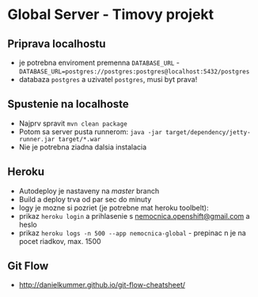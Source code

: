 Global Server - Timovy projekt
=============================

Priprava localhostu
-------------------
- je potrebna enviroment premenna `DATABASE_URL` - `DATABASE_URL=postgres://postgres:postgres@localhost:5432/postgres`
- databaza `postgres` a uzivatel `postgres`, musi byt prava!

Spustenie na localhoste
-----------------------

- Najprv spravit `mvn clean package`
- Potom sa server pusta runnerom: `java -jar target/dependency/jetty-runner.jar target/*.war`
- Nie je potrebna ziadna dalsia instalacia

Heroku
------

- Autodeploy je nastaveny na *master* branch
- Build a deploy trva od par sec do minuty
- logy je mozne si pozriet (je potrebne mat heroku toolbelt):
 - prikaz `heroku login` a prihlasenie s nemocnica.openshift@gmail.com a heslo
 - prikaz `heroku logs -n 500 --app nemocnica-global` - prepinac n je na pocet riadkov, max. 1500

Git Flow
--------

- http://danielkummer.github.io/git-flow-cheatsheet/
